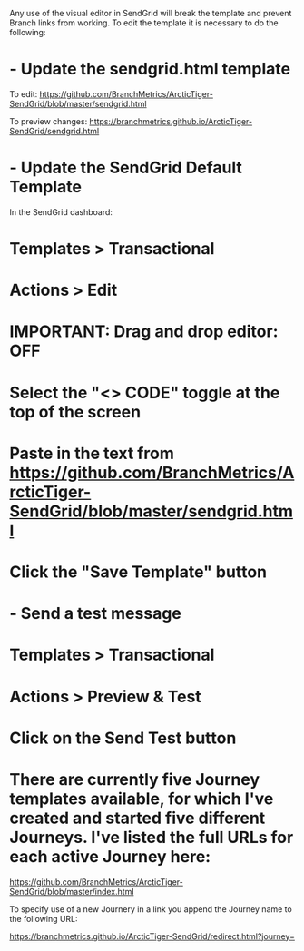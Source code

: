 Any use of the visual editor in SendGrid will break the template and prevent Branch links from working. To edit the template it is necessary to do the following:

# - Update the sendgrid.html template  

To edit: https://github.com/BranchMetrics/ArcticTiger-SendGrid/blob/master/sendgrid.html

To preview changes: https://branchmetrics.github.io/ArcticTiger-SendGrid/sendgrid.html

# - Update the SendGrid Default Template  

In the SendGrid dashboard: 
 # Templates > Transactional 
 # Actions > Edit 
 # IMPORTANT: Drag and drop editor: OFF 
 # Select the "<> CODE" toggle at the top of the screen 
 # Paste in the text from https://github.com/BranchMetrics/ArcticTiger-SendGrid/blob/master/sendgrid.html 
 # Click the "Save Template" button 

# - Send a test message
 # Templates > Transactional
 # Actions > Preview & Test
 # Click on the Send Test button
 # There are currently five Journey templates available, for which I've created and started five different Journeys. I've listed the full URLs for each active Journey here:

https://github.com/BranchMetrics/ArcticTiger-SendGrid/blob/master/index.html

To specify use of a new Journery in a link you append the Journey name to the following URL:

https://branchmetrics.github.io/ArcticTiger-SendGrid/redirect.html?journey=
